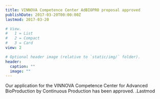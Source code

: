 ```yaml
---
title: VINNOVA Competence Center AdBIOPRO proposal approved  
publishDate: 2017-03-20T00:00:00Z
lastmod: 2017-03-20

# View.
#   1 = List
#   2 = Compact
#   3 = Card
view: 2

# Optional header image (relative to `static/img/` folder).
header:
  caption: ""
  image: ""
---
```

Our application for the VINNOVA Competence Center for Advanced BioProduction by Continuous Production has been approved. 
.Lastmod


